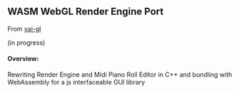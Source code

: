 ## WASM WebGL Render Engine Port

From [vai-gl](https://github.com/audreyadora/vai-gl)

(in progress) 
#### Overview:
Rewriting Render Engine and Midi Piano Roll Editor in C++ and bundling with WebAssembly for a js interfaceable GUI library


